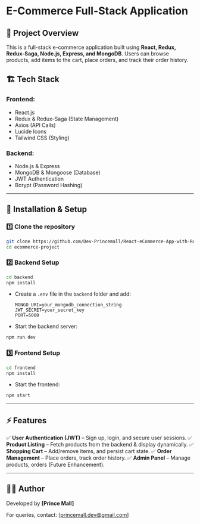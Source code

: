 # E-Commerce Full-Stack Application

## 🚀 Project Overview

This is a full-stack e-commerce application built using **React, Redux, Redux-Saga, Node.js, Express, and MongoDB**. Users can browse products, add items to the cart, place orders, and track their order history.

## 🏗 Tech Stack

### **Frontend:**

- React.js
- Redux & Redux-Saga (State Management)
- Axios (API Calls)
- Lucide Icons
- Tailwind CSS (Styling)

### **Backend:**

- Node.js & Express
- MongoDB & Mongoose (Database)
- JWT Authentication
- Bcrypt (Password Hashing)

---

## 🔧 Installation & Setup

### **1️⃣ Clone the repository**

```sh
git clone https://github.com/Dev-Princemall/React-eCommerce-App-with-Redux-Saga.git
cd ecommerce-project
```

### **2️⃣ Backend Setup**

```sh
cd backend
npm install
```

- Create a `.env` file in the `backend` folder and add:
  ```env
  MONGO_URI=your_mongodb_connection_string
  JWT_SECRET=your_secret_key
  PORT=5000
  ```
- Start the backend server:

```sh
npm run dev
```

### **3️⃣ Frontend Setup**

```sh
cd frontend
npm install
```

- Start the frontend:

```sh
npm start
```

---

## ⚡ Features

✅ **User Authentication (JWT)** – Sign up, login, and secure user sessions. ✅ **Product Listing** – Fetch products from the backend & display dynamically. ✅ **Shopping Cart** – Add/remove items, and persist cart state. ✅ **Order Management** – Place orders, track order history. ✅ **Admin Panel** – Manage products, orders (Future Enhancement).

---

## 👨‍💻 Author

Developed by **[Prince Mall]**

For queries, contact: [[princemall.dev@gmail.com](mailto:princemall.dev@gmail.com)]
